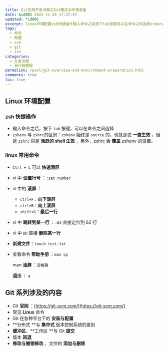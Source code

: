```yaml
---
title: Git应用开发详解之Git概述与环境准备
date: &id001 2022-11-26 17:37:47
updated: *id001
excerpt: linux环境配置zsh快捷操作输入命令之后按下tab​按键可以在命令之间选择zshenv与zshrc的区别_zshenv​始终是source的也就是说一直生效但是zshrc​只是活跃的shell生效另外zshrc会覆盖zshenv的设置。linux常用命令​ctrll​可以快速清屏vi中设置行号__setnumber​vi中的滚屏_​ctrlf​_向下滚屏​ctrlb​_向上滚屏​shiftg​_最后一行vi中跳转到某一行__​直接定位到行vi中dd​直接删除某一行新建文件_touchtesttxt​查
tags:
  - 命令
  - 配置
  - scm
  - git
  - zsh
categories:
  - 开发流程
  - 源代码管理
permalink: /post/git-overview-and-environment-preparation.html
comments: true
toc: true
---
```

## Linux 环境配置

### zsh 快捷操作

* 输入命令之后，按下 `tab`​ 按键，可以在命令之间选择
* ​`zshenv`​ 与 `zshrc`​ 的区别：`zshenv`​ 始终是 `source`​ 的，也就是说 **一直生效** ，但是 `zshrc`​ 只是 **活跃的 shell 生效** ，另外，zshrc 会 **覆盖** zshenv 的设置。

### linux 常用命令

* ​`Ctrl + L`​ 可以 **快速清屏**
* vi 中 **设置行号** ：`:set number`​
* vi 中的 **滚屏** ：

  * ​`ctrl+F`​​：**向下滚屏**
  * ​`ctrl+B`​​：**向上滚屏**
  * ​`shift+G`​​：**最后一行**
* vi 中 **跳转到某一行** ：`:62`​ 直接定位到 62 行
* vi 中 `DD`​ 直接 **删除某一行**
* **新建文件**：`touch test.txt`​​
* 查看命令 **帮助手册 ​**：`man cp`​

  man **滚屏 ​**：`空格键`​

  **退出 ​**： `q`​

## Git 系列涉及的内容

* Git **官网** ：[https://git-scm.com/](https://git-scm.com/)
* 常见 **Linux** 命令
* Git 在各种平台下的 **安装与配置**
* **分布式 ​**与 **集中式** 版本控制系统的差别
* **缓冲区**、**工作区 ​**与 Git **提交**
* 版本 **回退**
* **修改与撤销修改** 、文件的 **添加与删除**

‍